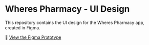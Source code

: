 # Wheres Pharmacy - UI Design  

This repository contains the UI design for the Wheres Pharmacy app, created in Figma.  

🔗 [View the Figma Prototype](https://www.figma.com/proto/e5LfuTEYxvpkqrBM2bgy1I/Where-s-Pharmacy?node-id=0-1&t=MC0UkNauR29SugQt-1)  

